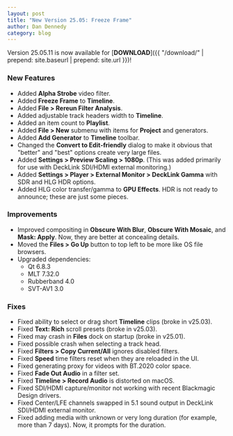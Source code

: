 ```yaml
---
layout: post
title: "New Version 25.05: Freeze Frame"
author: Dan Dennedy
category: blog
---
```


Version 25.05.11 is now available for [**DOWNLOAD**]({{ "/download/" | prepend: site.baseurl | prepend: site.url }})!

### New Features

- Added **Alpha Strobe** video filter.
- Added **Freeze Frame** to **Timeline**.
- Added **File > Rereun Filter Analysis**.
- Added adjustable track headers width to **Timeline**.
- Added an item count to **Playlist**.
- Added **File > New** submenu with items for **Project** and generators.
- Added **Add Generator** to **Timeline** toolbar.
- Changed the **Convert to Edit-friendly** dialog to make it obvious that "better" and "best" options create very large files.
- Added **Settings > Preview Scaling > 1080p**. (This was added primarily for use with DeckLink SDI/HDMI external monitoring.)
- Added **Settings > Player > External Monitor > DeckLink Gamma** with SDR and HLG HDR options.
- Added HLG color transfer/gamma to **GPU Effects**. HDR is not ready to announce; these are just some pieces.

### Improvements

- Improved compositing in **Obscure With Blur**, **Obscure With Mosaic**, and **Mask: Apply**. Now, they are better at concealing details.
- Moved the **Files > Go Up** button to top left to be more like OS file browsers.
- Upgraded dependencies:
  - Qt 6.8.3
  - MLT 7.32.0
  - Rubberband 4.0
  - SVT-AV1 3.0

### Fixes

- Fixed ability to select or drag short **Timeline** clips (broke in v25.03).
- Fixed **Text: Rich** scroll presets (broke in v25.03).
- Fixed may crash in **Files** dock on startup (broke in v25.01).
- Fixed possible crash when selecting a track head.
- Fixed **Filters > Copy Current/All** ignores disabled filters.
- Fixed **Speed** time filters reset when they are reloaded in the UI.
- Fixed generating proxy for videos with BT.2020 color space.
- Fixed **Fade Out Audio** in a filter set.
- Fixed **Timeline > Record Audio** is distorted on macOS.
- Fixed SDI/HDMI capture/monitor not working with recent Blackmagic Design drivers.
- Fixed Center/LFE channels swapped in 5.1 sound output in DeckLink SDI/HDMI external monitor.
- Fixed adding media with unknown or very long duration (for example, more than 7 days). Now, it prompts for the duration.

